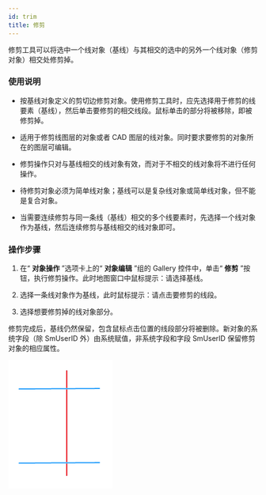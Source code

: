 ```yaml
---
id: trim
title: 修剪  
---  
```

 修剪工具可以将选中一个线对象（基线）与其相交的选中的另外一个线对象（修剪对象）相交处修剪掉。



 ### 使用说明



   * 按基线对象定义的剪切边修剪对象。使用修剪工具时，应先选择用于修剪的线要素（基线），然后单击要修剪的相交线段。鼠标单击的部分将被移除，即被修剪掉。

   * 适用于修剪线图层的对象或者 CAD 图层的线对象。同时要求要修剪的对象所在的图层可编辑。

   * 修剪操作只对与基线相交的线对象有效，而对于不相交的线对象将不进行任何操作。

   * 待修剪对象必须为简单线对象；基线可以是复杂线对象或简单线对象，但不能是复合对象。

   * 当需要连续修剪与同一条线（基线）相交的多个线要素时，先选择一个线对象作为基线，然后连续修剪与基线相交的线对象即可。

 ### 操作步骤



   1. 在“ **对象操作** ”选项卡上的“ **对象编辑** ”组的 Gallery 控件中，单击“ **修剪**
”按钮，执行修剪操作。此时地图窗口中鼠标提示：请选择基线。

   2. 选择一条线对象作为基线，此时鼠标提示：请点击要修剪的线段。

   3. 选择想要修剪掉的线对象部分。

 修剪完成后，基线仍然保留，包含鼠标点击位置的线段部分将被删除。新对象的系统字段（除 SmUserID 外）由系统赋值，非系统字段和字段 SmUserID
保留修剪对象的相应属性。

 ![](img/trim1.png) 



